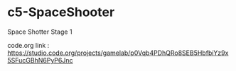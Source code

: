 # c5-SpaceShooter
Space Shotter Stage 1


code.org link : https://studio.code.org/projects/gamelab/p0Vqb4PDhQRo8SEB5HbfbiYz9x5SFucGBhN6PyP6Jnc
